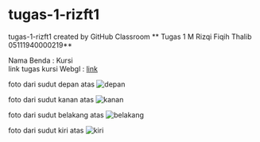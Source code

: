 # tugas-1-rizft1
tugas-1-rizft1 created by GitHub Classroom
**
Tugas 1
M Rizqi Fiqih Thalib
05111940000219**

Nama Benda : Kursi <br>
link tugas kursi Webgl : <a href = "https://cg2021a.github.io/tugas-1-rizft1/"> link <a/>

foto dari sudut depan atas
![depan](https://user-images.githubusercontent.com/62735317/134189593-c1a0e3a7-0da9-472f-9925-5e0cfbb215ab.jpg)

foto dari sudut kanan atas
![kanan](https://user-images.githubusercontent.com/62735317/134189605-ca419e58-a8f5-47e1-a9fd-4e7e699e567c.jpg)

foto dari sudut belakang atas
![belakang](https://user-images.githubusercontent.com/62735317/134189582-20c5e757-666e-448f-a2d3-e1d24a89ce7f.jpg)

foto dari sudut kiri atas
![kiri](https://user-images.githubusercontent.com/62735317/134189613-ff13de95-885b-4b48-899b-7607bbaa44c8.jpg)

